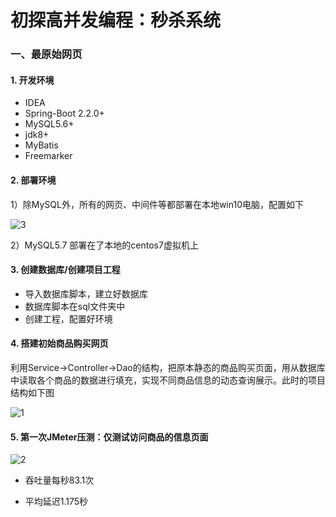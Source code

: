 # 初探高并发编程：秒杀系统



### 一、最原始网页

#### 1. 开发环境

- IDEA
- Spring-Boot 2.2.0+
- MySQL5.6+
- jdk8+
- MyBatis
- Freemarker



#### 2. 部署环境

1）除MySQL外，所有的网页、中间件等都部署在本地win10电脑，配置如下

![3](C:\Users\93672\Desktop\blog\blogs-documents\初探高并发编程：秒杀系统\3.PNG)

2）MySQL5.7 部署在了本地的centos7虚拟机上



#### 3. 创建数据库/创建项目工程

- 导入数据库脚本，建立好数据库
- 数据库脚本在sql文件夹中
- 创建工程，配置好环境



#### 4. 搭建初始商品购买网页

利用Service->Controller->Dao的结构，把原本静态的商品购买页面，用从数据库中读取各个商品的数据进行填充，实现不同商品信息的动态查询展示。此时的项目结构如下图

![1](C:\Users\93672\Desktop\blog\blogs-documents\初探高并发编程：秒杀系统\1.PNG)



#### 5. 第一次JMeter压测：仅测试访问商品的信息页面

![2](C:\Users\93672\Desktop\blog\blogs-documents\初探高并发编程：秒杀系统\2.PNG)

- 吞吐量每秒83.1次

- 平均延迟1.175秒